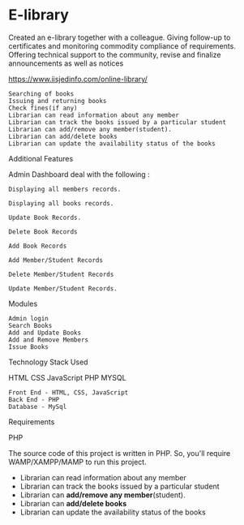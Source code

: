 # E-library 
Created an e-library together with a colleague. Giving follow-up to certificates and monitoring commodity compliance of requirements. Offering technical support to the community, revise and finalize announcements as well as notices

https://www.iisjedinfo.com/online-library/


    Searching of books
    Issuing and returning books
    Check fines(if any)
    Librarian can read information about any member
    Librarian can track the books issued by a particular student
    Librarian can add/remove any member(student).
    Librarian can add/delete books
    Librarian can update the availability status of the books

Additional Features

Admin Dashboard deal with the following :

    Displaying all members records.

    Displaying all books records.

    Update Book Records.

    Delete Book Records

    Add Book Records

    Add Member/Student Records

    Delete Member/Student Records

    Update Member/Student Records.

Modules

    Admin login
    Search Books
    Add and Update Books
    Add and Remove Members
    Issue Books

Technology Stack Used

HTML CSS JavaScript PHP MYSQL

    Front End - HTML, CSS, JavaScript
    Back End - PHP
    Database - MySql

Requirements

PHP

The source code of this project is written in PHP. So, you'll require WAMP/XAMPP/MAMP to run this project.

- Librarian can read information about any member
- Librarian can track the books issued by a particular student
- Librarian can **add/remove any member**(student).
- Librarian can **add/delete books**
- Librarian can update the availability status of the books
